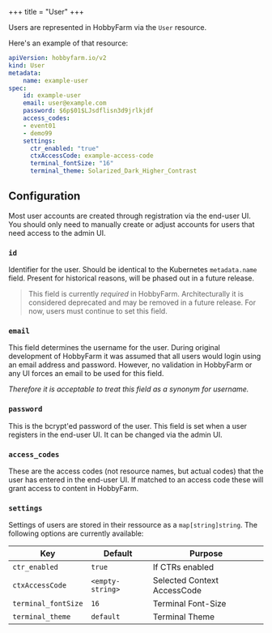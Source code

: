 +++
title = "User"
+++

Users are represented in HobbyFarm via the `User` resource. 

Here's an example of that resource:
```yaml
apiVersion: hobbyfarm.io/v2
kind: User
metadata:
    name: example-user
spec:
    id: example-user
    email: user@example.com
    password: $6p$01$LJsdflisn3d9jrlkjdf
    access_codes:
    - event01
    - demo99
    settings:
      ctr_enabled: "true"
      ctxAccessCode: example-access-code
      terminal_fontSize: "16"
      terminal_theme: Solarized_Dark_Higher_Contrast
```

## Configuration

Most user accounts are created through registration via the end-user UI. You should only need to manually create or adjust accounts for users that need access to the admin UI.

### `id`

Identifier for the user. Should be identical to the Kubernetes `metadata.name` field. Present for historical reasons, will be phased out in a future release. 

> This field is currently *required* in HobbyFarm. Architecturally it is considered deprecated and may be removed in a future release. For now, users must continue to set this field. 

### `email`

This field determines the username for the user. During original development of HobbyFarm it was assumed that all users would login using an email address and password. However, no validation in HobbyFarm or any UI forces an email to be used for this field. 

*Therefore it is acceptable to treat this field as a synonym for username.*

### `password`

This is the bcrypt'ed password of the user. This field is set when a user registers in the end-user UI. It can be changed via the admin UI. 

### `access_codes`

These are the access codes (not resource names, but actual codes) that the user has entered in the end-user UI. If matched to an access code these will grant access to content in HobbyFarm. 

### `settings`

Settings of users are stored in their ressource as a `map[string]string`. The following options are currently available:

|Key|Default|Purpose|
|---|-------|-------|
|`ctr_enabled`|`true`|If CTRs enabled|
|`ctxAccessCode`|`<empty-string>`|Selected Context AccessCode|
|`terminal_fontSize`|`16`|Terminal Font-Size|
|`terminal_theme`|`default`|Terminal Theme|